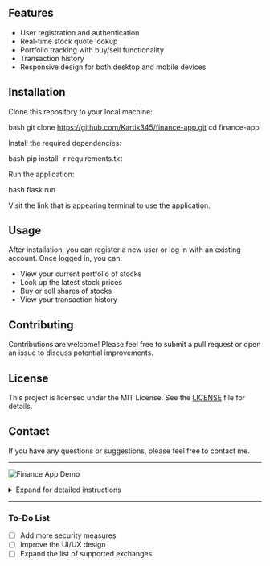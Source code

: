 ## Features

- User registration and authentication
- Real-time stock quote lookup
- Portfolio tracking with buy/sell functionality
- Transaction history
- Responsive design for both desktop and mobile devices

## Installation

Clone this repository to your local machine:

bash git clone https://github.com/Kartik345/finance-app.git cd finance-app


Install the required dependencies:

bash pip install -r requirements.txt

Run the application:

bash flask run

Visit the link that is appearing terminal to use the application.

## Usage

After installation, you can register a new user or log in with an existing account. Once logged in, you can:

- View your current portfolio of stocks
- Look up the latest stock prices
- Buy or sell shares of stocks
- View your transaction history

## Contributing

Contributions are welcome! Please feel free to submit a pull request or open an issue to discuss potential improvements.

## License

This project is licensed under the MIT License. See the [LICENSE](LICENSE) file for details.

## Contact

If you have any questions or suggestions, please feel free to contact me.

---

![Finance App Demo](path/to/demo/image.png)

<details>
<summary>Expand for detailed instructions</summary>

### Step  1: Register an Account

...

### Step  2: Manage Your Portfolio

...

### Step  3: Buy or Sell Stocks

...

### Step  4: Check Your History

...

</details>

---

### To-Do List

- [ ] Add more security measures
- [ ] Improve the UI/UX design
- [ ] Expand the list of supported exchanges
